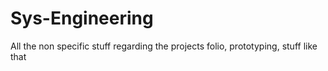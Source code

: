 # Sys-Engineering
All the non specific stuff regarding the projects folio, prototyping, stuff like that
